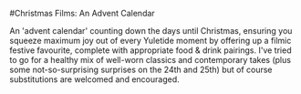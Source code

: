 #Christmas Films: An Advent Calendar

An 'advent calendar' counting down the days until Christmas, ensuring you squeeze maximum joy out of every Yuletide moment by offering up a filmic festive favourite, complete with appropriate food & drink pairings. I've tried to go for a healthy mix of well-worn classics and contemporary takes (plus some not-so-surprising surprises on the 24th and 25th) but of course substitutions are welcomed and encouraged.


